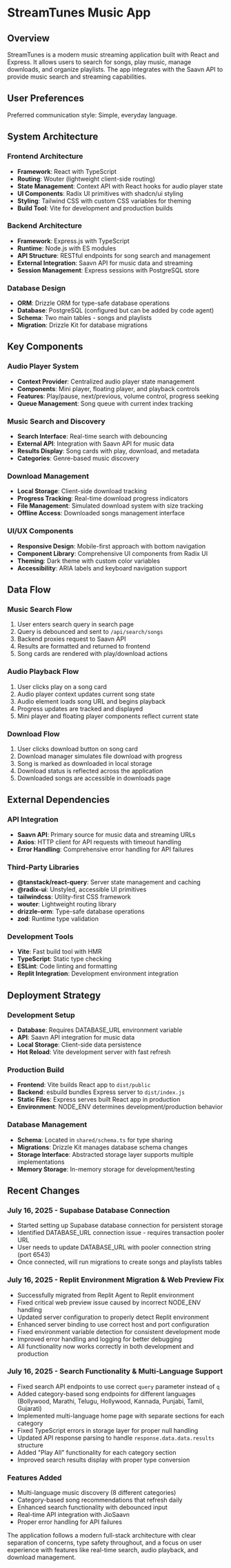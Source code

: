 # StreamTunes Music App

## Overview

StreamTunes is a modern music streaming application built with React and Express. It allows users to search for songs, play music, manage downloads, and organize playlists. The app integrates with the Saavn API to provide music search and streaming capabilities.

## User Preferences

Preferred communication style: Simple, everyday language.

## System Architecture

### Frontend Architecture
- **Framework**: React with TypeScript
- **Routing**: Wouter (lightweight client-side routing)
- **State Management**: Context API with React hooks for audio player state
- **UI Components**: Radix UI primitives with shadcn/ui styling
- **Styling**: Tailwind CSS with custom CSS variables for theming
- **Build Tool**: Vite for development and production builds

### Backend Architecture
- **Framework**: Express.js with TypeScript
- **Runtime**: Node.js with ES modules
- **API Structure**: RESTful endpoints for song search and management
- **External Integration**: Saavn API for music data and streaming
- **Session Management**: Express sessions with PostgreSQL store

### Database Design
- **ORM**: Drizzle ORM for type-safe database operations
- **Database**: PostgreSQL (configured but can be added by code agent)
- **Schema**: Two main tables - songs and playlists
- **Migration**: Drizzle Kit for database migrations

## Key Components

### Audio Player System
- **Context Provider**: Centralized audio player state management
- **Components**: Mini player, floating player, and playback controls
- **Features**: Play/pause, next/previous, volume control, progress seeking
- **Queue Management**: Song queue with current index tracking

### Music Search and Discovery
- **Search Interface**: Real-time search with debouncing
- **External API**: Integration with Saavn API for music data
- **Results Display**: Song cards with play, download, and metadata
- **Categories**: Genre-based music discovery

### Download Management
- **Local Storage**: Client-side download tracking
- **Progress Tracking**: Real-time download progress indicators
- **File Management**: Simulated download system with size tracking
- **Offline Access**: Downloaded songs management interface

### UI/UX Components
- **Responsive Design**: Mobile-first approach with bottom navigation
- **Component Library**: Comprehensive UI components from Radix UI
- **Theming**: Dark theme with custom color variables
- **Accessibility**: ARIA labels and keyboard navigation support

## Data Flow

### Music Search Flow
1. User enters search query in search page
2. Query is debounced and sent to `/api/search/songs`
3. Backend proxies request to Saavn API
4. Results are formatted and returned to frontend
5. Song cards are rendered with play/download actions

### Audio Playback Flow
1. User clicks play on a song card
2. Audio player context updates current song state
3. Audio element loads song URL and begins playback
4. Progress updates are tracked and displayed
5. Mini player and floating player components reflect current state

### Download Flow
1. User clicks download button on song card
2. Download manager simulates file download with progress
3. Song is marked as downloaded in local storage
4. Download status is reflected across the application
5. Downloaded songs are accessible in downloads page

## External Dependencies

### API Integration
- **Saavn API**: Primary source for music data and streaming URLs
- **Axios**: HTTP client for API requests with timeout handling
- **Error Handling**: Comprehensive error handling for API failures

### Third-Party Libraries
- **@tanstack/react-query**: Server state management and caching
- **@radix-ui**: Unstyled, accessible UI primitives
- **tailwindcss**: Utility-first CSS framework
- **wouter**: Lightweight routing library
- **drizzle-orm**: Type-safe database operations
- **zod**: Runtime type validation

### Development Tools
- **Vite**: Fast build tool with HMR
- **TypeScript**: Static type checking
- **ESLint**: Code linting and formatting
- **Replit Integration**: Development environment integration

## Deployment Strategy

### Development Setup
- **Database**: Requires DATABASE_URL environment variable
- **API**: Saavn API integration for music data
- **Local Storage**: Client-side data persistence
- **Hot Reload**: Vite development server with fast refresh

### Production Build
- **Frontend**: Vite builds React app to `dist/public`
- **Backend**: esbuild bundles Express server to `dist/index.js`
- **Static Files**: Express serves built React app in production
- **Environment**: NODE_ENV determines development/production behavior

### Database Management
- **Schema**: Located in `shared/schema.ts` for type sharing
- **Migrations**: Drizzle Kit manages database schema changes
- **Storage Interface**: Abstracted storage layer supports multiple implementations
- **Memory Storage**: In-memory storage for development/testing

## Recent Changes

### July 16, 2025 - Supabase Database Connection
- Started setting up Supabase database connection for persistent storage
- Identified DATABASE_URL connection issue - requires transaction pooler URL
- User needs to update DATABASE_URL with pooler connection string (port 6543)
- Once connected, will run migrations to create songs and playlists tables

### July 16, 2025 - Replit Environment Migration & Web Preview Fix
- Successfully migrated from Replit Agent to Replit environment
- Fixed critical web preview issue caused by incorrect NODE_ENV handling
- Updated server configuration to properly detect Replit environment
- Enhanced server binding to use correct host and port configuration
- Fixed environment variable detection for consistent development mode
- Improved error handling and logging for better debugging
- All functionality now works correctly in both development and production

### July 16, 2025 - Search Functionality & Multi-Language Support
- Fixed search API endpoints to use correct `query` parameter instead of `q`
- Added category-based song endpoints for different languages (Bollywood, Marathi, Telugu, Hollywood, Kannada, Punjabi, Tamil, Gujarati)
- Implemented multi-language home page with separate sections for each category
- Fixed TypeScript errors in storage layer for proper null handling
- Updated API response parsing to handle `response.data.data.results` structure
- Added "Play All" functionality for each category section
- Improved search results display with proper type conversion

### Features Added
- Multi-language music discovery (8 different categories)
- Category-based song recommendations that refresh daily
- Enhanced search functionality with debounced input
- Real-time API integration with JioSaavn
- Proper error handling for API failures

The application follows a modern full-stack architecture with clear separation of concerns, type safety throughout, and a focus on user experience with features like real-time search, audio playback, and download management.